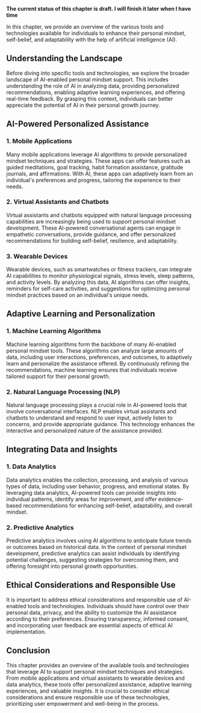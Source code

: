 **The current status of this chapter is draft. I will finish it later when I have time**

In this chapter, we provide an overview of the various tools and technologies available for individuals to enhance their personal mindset, self-belief, and adaptability with the help of artificial intelligence (AI).

Understanding the Landscape
---------------------------

Before diving into specific tools and technologies, we explore the broader landscape of AI-enabled personal mindset support. This includes understanding the role of AI in analyzing data, providing personalized recommendations, enabling adaptive learning experiences, and offering real-time feedback. By grasping this context, individuals can better appreciate the potential of AI in their personal growth journey.

AI-Powered Personalized Assistance
----------------------------------

### 1. Mobile Applications

Many mobile applications leverage AI algorithms to provide personalized mindset techniques and strategies. These apps can offer features such as guided meditations, goal tracking, habit formation assistance, gratitude journals, and affirmations. With AI, these apps can adaptively learn from an individual's preferences and progress, tailoring the experience to their needs.

### 2. Virtual Assistants and Chatbots

Virtual assistants and chatbots equipped with natural language processing capabilities are increasingly being used to support personal mindset development. These AI-powered conversational agents can engage in empathetic conversations, provide guidance, and offer personalized recommendations for building self-belief, resilience, and adaptability.

### 3. Wearable Devices

Wearable devices, such as smartwatches or fitness trackers, can integrate AI capabilities to monitor physiological signals, stress levels, sleep patterns, and activity levels. By analyzing this data, AI algorithms can offer insights, reminders for self-care activities, and suggestions for optimizing personal mindset practices based on an individual's unique needs.

Adaptive Learning and Personalization
-------------------------------------

### 1. Machine Learning Algorithms

Machine learning algorithms form the backbone of many AI-enabled personal mindset tools. These algorithms can analyze large amounts of data, including user interactions, preferences, and outcomes, to adaptively learn and personalize the assistance offered. By continuously refining the recommendations, machine learning ensures that individuals receive tailored support for their personal growth.

### 2. Natural Language Processing (NLP)

Natural language processing plays a crucial role in AI-powered tools that involve conversational interfaces. NLP enables virtual assistants and chatbots to understand and respond to user input, actively listen to concerns, and provide appropriate guidance. This technology enhances the interactive and personalized nature of the assistance provided.

Integrating Data and Insights
-----------------------------

### 1. Data Analytics

Data analytics enables the collection, processing, and analysis of various types of data, including user behavior, progress, and emotional states. By leveraging data analytics, AI-powered tools can provide insights into individual patterns, identify areas for improvement, and offer evidence-based recommendations for enhancing self-belief, adaptability, and overall mindset.

### 2. Predictive Analytics

Predictive analytics involves using AI algorithms to anticipate future trends or outcomes based on historical data. In the context of personal mindset development, predictive analytics can assist individuals by identifying potential challenges, suggesting strategies for overcoming them, and offering foresight into personal growth opportunities.

Ethical Considerations and Responsible Use
------------------------------------------

It is important to address ethical considerations and responsible use of AI-enabled tools and technologies. Individuals should have control over their personal data, privacy, and the ability to customize the AI assistance according to their preferences. Ensuring transparency, informed consent, and incorporating user feedback are essential aspects of ethical AI implementation.

Conclusion
----------

This chapter provides an overview of the available tools and technologies that leverage AI to support personal mindset techniques and strategies. From mobile applications and virtual assistants to wearable devices and data analytics, these tools offer personalized assistance, adaptive learning experiences, and valuable insights. It is crucial to consider ethical considerations and ensure responsible use of these technologies, prioritizing user empowerment and well-being in the process.
